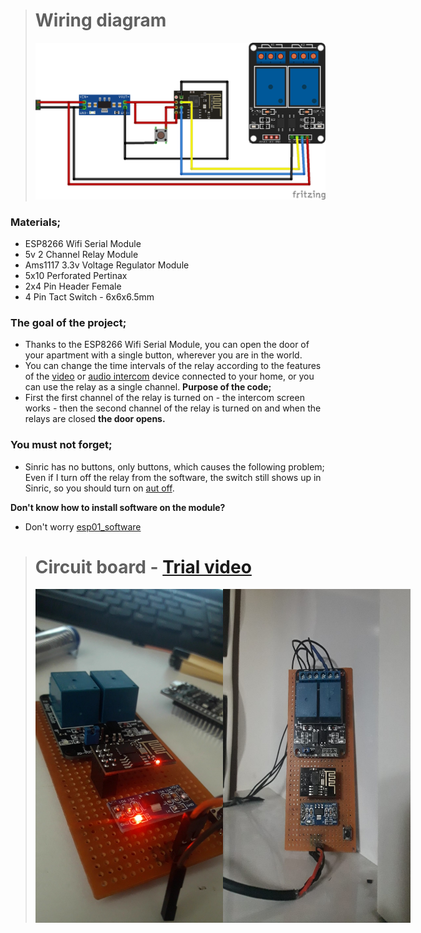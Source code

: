 ># Wiring diagram
>![Untitled Sketch 3_bb](https://raw.githubusercontent.com/equlibrino/smart-doorphone/main/image/door.png)

### Materials;
- ESP8266 Wifi Serial Module
- 5v 2 Channel Relay Module
- Ams1117 3.3v Voltage Regulator Module
- 5x10 Perforated Pertinax
- 2x4 Pin Header Female
- 4 Pin Tact Switch - 6x6x6.5mm

### The goal of the project;
- Thanks to the ESP8266 Wifi Serial Module, you can open the door of your apartment with a single button, wherever you are in the world.
- You can change the time intervals of the relay according to the features of the [video](https://www.audio.com.tr/product-category/goruntulu-diafon/) or [audio intercom](https://www.audio.com.tr/product-category/sesli-diafon/) device connected to your home, or you can use the relay as a single channel.
**Purpose of the code;**
- First the first channel of the relay is turned on - the intercom screen works - then the second channel of the relay is turned on and when the relays are closed **the door opens.**

### You must not forget;
- Sinric has no buttons, only buttons, which causes the following problem; Even if I turn off the relay from the software, the switch still shows up in Sinric, so you should turn on [aut off](image/auto_off.png).

**Don't know how to install software on the module?**
- Don't worry [esp01_software](https://github.com/equlibrino/esp01_software)

># Circuit board - [Trial video](https://cdn.glitch.global/d03d2042-9967-4cf1-9859-fbce716a58fe/video.mp4?v=1712860379736)
><div style="display: flex;">
>  <img src="https://raw.githubusercontent.com/equlibrino/smart-doorphone/main/image/card.jpg" alt="circuit board" style="width: 300px; height: auto;"/>
>  <img src="https://raw.githubusercontent.com/equlibrino/smart-doorphone/main/image/card2.jpg" alt="circuit board" style="width: 300px; height: auto;"/>
></div>

